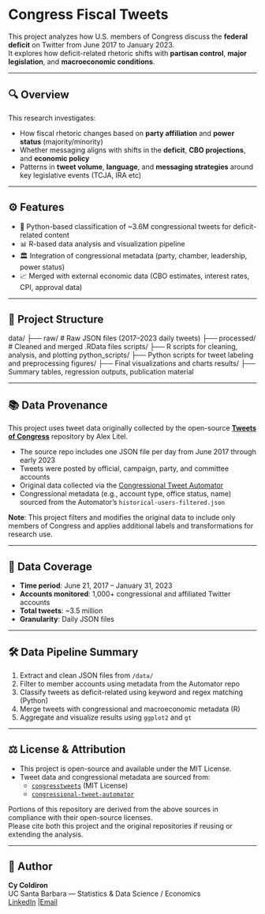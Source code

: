 # Congress Fiscal Tweets

This project analyzes how U.S. members of Congress discuss the **federal deficit** on Twitter from June 2017 to January 2023.  
It explores how deficit-related rhetoric shifts with **partisan control**, **major legislation**, and **macroeconomic conditions**.

---

## 🔍 Overview

This research investigates:

- How fiscal rhetoric changes based on **party affiliation** and **power status** (majority/minority)
- Whether messaging aligns with shifts in the **deficit**, **CBO projections**, and **economic policy**
- Patterns in **tweet volume**, **language**, and **messaging strategies** around key legislative events (TCJA, IRA etc)

---

## ⚙️ Features

- 🐍 Python-based classification of ~3.6M congressional tweets for deficit-related content  
- 📊 R-based data analysis and visualization pipeline  
- 🏛️ Integration of congressional metadata (party, chamber, leadership, power status)  
- 📈 Merged with external economic data (CBO estimates, interest rates, CPI, approval data)

---

## 📁 Project Structure
data/
├── raw/ # Raw JSON files (2017–2023 daily tweets)
├── processed/ # Cleaned and merged .RData files
scripts/
├── R scripts for cleaning, analysis, and plotting
python_scripts/
├── Python scripts for tweet labeling and preprocessing
figures/
├── Final visualizations and charts
results/
├── Summary tables, regression outputs, publication material


---

## 📚 Data Provenance

This project uses tweet data originally collected by the open-source [**Tweets of Congress**](https://github.com/alexlitel/congresstweets) repository by Alex Litel.

- The source repo includes one JSON file per day from June 2017 through early 2023
- Tweets were posted by official, campaign, party, and committee accounts
- Original data collected via the [Congressional Tweet Automator](https://github.com/alexlitel/congressional-tweet-automator)
- Congressional metadata (e.g., account type, office status, name) sourced from the Automator’s `historical-users-filtered.json`

**Note**: This project filters and modifies the original data to include only members of Congress and applies additional labels and transformations for research use.

---

## 📅 Data Coverage

- **Time period**: June 21, 2017 – January 31, 2023  
- **Accounts monitored**: 1,000+ congressional and affiliated Twitter accounts  
- **Total tweets**: ~3.5 million  
- **Granularity**: Daily JSON files  

---

## 🛠️ Data Pipeline Summary

1. Extract and clean JSON files from `/data/`
2. Filter to member accounts using metadata from the Automator repo
3. Classify tweets as deficit-related using keyword and regex matching (Python)
4. Merge tweets with congressional and macroeconomic metadata (R)
5. Aggregate and visualize results using `ggplot2` and `gt`

---

## ⚖️ License & Attribution

- This project is open-source and available under the MIT License.
- Tweet data and congressional metadata are sourced from:
  - [`congresstweets`](https://github.com/alexlitel/congresstweets) (MIT License)
  - [`congressional-tweet-automator`](https://github.com/alexlitel/congressional-tweet-automator)

Portions of this repository are derived from the above sources in compliance with their open-source licenses.  
Please cite both this project and the original repositories if reusing or extending the analysis.

---

## 👤 Author 

**Cy Coldiron**  
UC Santa Barbara — Statistics & Data Science / Economics  
[LinkedIn](https://www.linkedin.com/in/cycoldiron/) |[Email](coldiron@ucsb.edu)


